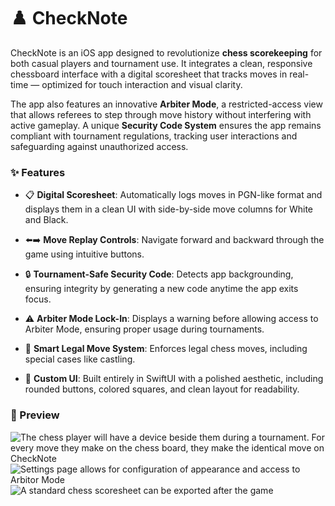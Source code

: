 # ♟️ CheckNote
CheckNote is an iOS app designed to revolutionize **chess scorekeeping** for both casual players and tournament use. It integrates a clean, responsive chessboard interface with a digital scoresheet that tracks moves in real-time — optimized for touch interaction and visual clarity.

The app also features an innovative **Arbiter Mode**, a restricted-access view that allows referees to step through move history without interfering with active gameplay. A unique **Security Code System** ensures the app remains compliant with tournament regulations, tracking user interactions and safeguarding against unauthorized access.

### ✨ Features
- 📋 **Digital Scoresheet**: Automatically logs moves in PGN-like format and displays them in a clean UI with side-by-side move columns for White and Black.

- ⬅️➡️ **Move Replay Controls**: Navigate forward and backward through the game using intuitive buttons.

- 🔒 **Tournament-Safe Security Code**: Detects app backgrounding, ensuring integrity by generating a new code anytime the app exits focus.

- ⚠️ **Arbiter Mode Lock-In**: Displays a warning before allowing access to Arbiter Mode, ensuring proper usage during tournaments.

- 🧠 **Smart Legal Move System**: Enforces legal chess moves, including special cases like castling.

- 🎨 **Custom UI**: Built entirely in SwiftUI with a polished aesthetic, including rounded buttons, colored squares, and clean layout for readability.

### 📱 Preview
![The chess player will have a device beside them during a tournament. For every move they make on the chess board, they make the identical move on CheckNote](image_url_or_path)
![Settings page allows for configuration of appearance and access to Arbitor Mode](image_url_or_path)
![A standard chess scoresheet can be exported after the game](image_url_or_path)
